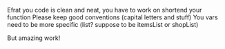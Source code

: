 Efrat you code is clean and neat, you have to work on shortend your function
Please keep good conventions (capital letters and stuff) 
You vars need to be more specific (list? suppose to be itemsList or shopList)

But amazing work!

